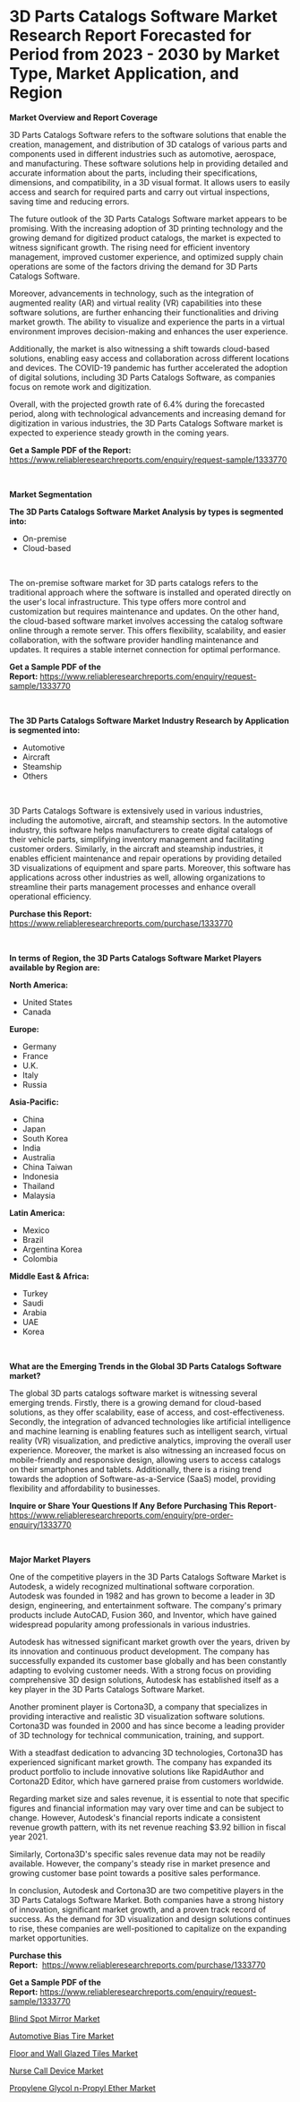 <p><h1>3D Parts Catalogs Software Market Research Report Forecasted for Period from 2023 -  2030 by Market Type, Market Application, and Region</h1></p><p><strong>Market Overview and Report Coverage</strong></p>
<p><p>3D Parts Catalogs Software refers to the software solutions that enable the creation, management, and distribution of 3D catalogs of various parts and components used in different industries such as automotive, aerospace, and manufacturing. These software solutions help in providing detailed and accurate information about the parts, including their specifications, dimensions, and compatibility, in a 3D visual format. It allows users to easily access and search for required parts and carry out virtual inspections, saving time and reducing errors.</p><p>The future outlook of the 3D Parts Catalogs Software market appears to be promising. With the increasing adoption of 3D printing technology and the growing demand for digitized product catalogs, the market is expected to witness significant growth. The rising need for efficient inventory management, improved customer experience, and optimized supply chain operations are some of the factors driving the demand for 3D Parts Catalogs Software.</p><p>Moreover, advancements in technology, such as the integration of augmented reality (AR) and virtual reality (VR) capabilities into these software solutions, are further enhancing their functionalities and driving market growth. The ability to visualize and experience the parts in a virtual environment improves decision-making and enhances the user experience.</p><p>Additionally, the market is also witnessing a shift towards cloud-based solutions, enabling easy access and collaboration across different locations and devices. The COVID-19 pandemic has further accelerated the adoption of digital solutions, including 3D Parts Catalogs Software, as companies focus on remote work and digitization.</p><p>Overall, with the projected growth rate of 6.4% during the forecasted period, along with technological advancements and increasing demand for digitization in various industries, the 3D Parts Catalogs Software market is expected to experience steady growth in the coming years.</p></p>
<p><strong>Get a Sample PDF of the Report:</strong> <a href="https://www.reliableresearchreports.com/enquiry/request-sample/1333770">https://www.reliableresearchreports.com/enquiry/request-sample/1333770</a></p>
<p>&nbsp;</p>
<p><strong>Market Segmentation</strong></p>
<p><strong>The 3D Parts Catalogs Software Market Analysis by types is segmented into:</strong></p>
<p><ul><li>On-premise</li><li>Cloud-based</li></ul></p>
<p>&nbsp;</p>
<p><p>The on-premise software market for 3D parts catalogs refers to the traditional approach where the software is installed and operated directly on the user's local infrastructure. This type offers more control and customization but requires maintenance and updates. On the other hand, the cloud-based software market involves accessing the catalog software online through a remote server. This offers flexibility, scalability, and easier collaboration, with the software provider handling maintenance and updates. It requires a stable internet connection for optimal performance.</p></p>
<p><strong>Get a Sample PDF of the Report:</strong>&nbsp;<a href="https://www.reliableresearchreports.com/enquiry/request-sample/1333770">https://www.reliableresearchreports.com/enquiry/request-sample/1333770</a></p>
<p>&nbsp;</p>
<p><strong>The 3D Parts Catalogs Software Market Industry Research by Application is segmented into:</strong></p>
<p><ul><li>Automotive</li><li>Aircraft</li><li>Steamship</li><li>Others</li></ul></p>
<p>&nbsp;</p>
<p><p>3D Parts Catalogs Software is extensively used in various industries, including the automotive, aircraft, and steamship sectors. In the automotive industry, this software helps manufacturers to create digital catalogs of their vehicle parts, simplifying inventory management and facilitating customer orders. Similarly, in the aircraft and steamship industries, it enables efficient maintenance and repair operations by providing detailed 3D visualizations of equipment and spare parts. Moreover, this software has applications across other industries as well, allowing organizations to streamline their parts management processes and enhance overall operational efficiency.</p></p>
<p><strong>Purchase this Report:</strong>&nbsp; <a href="https://www.reliableresearchreports.com/purchase/1333770">https://www.reliableresearchreports.com/purchase/1333770</a></p>
<p>&nbsp;</p>
<p><strong>In terms of Region, the 3D Parts Catalogs Software Market Players available by Region are:</strong></p>
<p>
    <p> <strong> North America: </strong>
        <ul>
            <li>United States</li>
            <li>Canada</li>
        </ul>
        </p> 
    <p> <strong> Europe: </strong>
        <ul>
            <li>Germany</li>
            <li>France</li>
            <li>U.K.</li>
            <li>Italy</li>
            <li>Russia</li>
        </ul>
        </p> 
    <p> <strong> Asia-Pacific: </strong>
        <ul>
            <li>China</li>
            <li>Japan</li>
            <li>South Korea</li>
            <li>India</li>
            <li>Australia</li>
            <li>China Taiwan</li>
            <li>Indonesia</li>
            <li>Thailand</li>
            <li>Malaysia</li>
        </ul>
        </p> 
    <p> <strong> Latin America: </strong>
        <ul>
            <li>Mexico</li>
            <li>Brazil</li>
            <li>Argentina Korea</li>
            <li>Colombia</li>
        </ul>
        </p> 
    <p> <strong> Middle East & Africa: </strong>
        <ul>
            <li>Turkey</li>
            <li>Saudi</li>
            <li>Arabia</li>
            <li>UAE</li>
            <li>Korea</li>
        </ul>
    </p>
    </p>
<p>&nbsp;</p>
<p><strong>What are the Emerging Trends in the Global 3D Parts Catalogs Software market?</strong></p>
<p><p>The global 3D parts catalogs software market is witnessing several emerging trends. Firstly, there is a growing demand for cloud-based solutions, as they offer scalability, ease of access, and cost-effectiveness. Secondly, the integration of advanced technologies like artificial intelligence and machine learning is enabling features such as intelligent search, virtual reality (VR) visualization, and predictive analytics, improving the overall user experience. Moreover, the market is also witnessing an increased focus on mobile-friendly and responsive design, allowing users to access catalogs on their smartphones and tablets. Additionally, there is a rising trend towards the adoption of Software-as-a-Service (SaaS) model, providing flexibility and affordability to businesses.</p></p>
<p><strong>Inquire or Share Your Questions If Any Before Purchasing This Report</strong>- <a href="https://www.reliableresearchreports.com/enquiry/pre-order-enquiry/1333770">https://www.reliableresearchreports.com/enquiry/pre-order-enquiry/1333770</a></p>
<p>&nbsp;</p>
<p><strong>Major Market Players</strong></p>
<p><p>One of the competitive players in the 3D Parts Catalogs Software Market is Autodesk, a widely recognized multinational software corporation. Autodesk was founded in 1982 and has grown to become a leader in 3D design, engineering, and entertainment software. The company's primary products include AutoCAD, Fusion 360, and Inventor, which have gained widespread popularity among professionals in various industries.</p><p>Autodesk has witnessed significant market growth over the years, driven by its innovation and continuous product development. The company has successfully expanded its customer base globally and has been constantly adapting to evolving customer needs. With a strong focus on providing comprehensive 3D design solutions, Autodesk has established itself as a key player in the 3D Parts Catalogs Software Market.</p><p>Another prominent player is Cortona3D, a company that specializes in providing interactive and realistic 3D visualization software solutions. Cortona3D was founded in 2000 and has since become a leading provider of 3D technology for technical communication, training, and support.</p><p>With a steadfast dedication to advancing 3D technologies, Cortona3D has experienced significant market growth. The company has expanded its product portfolio to include innovative solutions like RapidAuthor and Cortona2D Editor, which have garnered praise from customers worldwide.</p><p>Regarding market size and sales revenue, it is essential to note that specific figures and financial information may vary over time and can be subject to change. However, Autodesk's financial reports indicate a consistent revenue growth pattern, with its net revenue reaching $3.92 billion in fiscal year 2021.</p><p>Similarly, Cortona3D's specific sales revenue data may not be readily available. However, the company's steady rise in market presence and growing customer base point towards a positive sales performance.</p><p>In conclusion, Autodesk and Cortona3D are two competitive players in the 3D Parts Catalogs Software Market. Both companies have a strong history of innovation, significant market growth, and a proven track record of success. As the demand for 3D visualization and design solutions continues to rise, these companies are well-positioned to capitalize on the expanding market opportunities.</p></p>
<p><strong>Purchase this Report:</strong>&nbsp;&nbsp;<a href="https://www.reliableresearchreports.com/purchase/1333770">https://www.reliableresearchreports.com/purchase/1333770</a></p>
<p></p>
<p><strong>Get a Sample PDF of the Report:</strong>&nbsp;<a href="https://www.reliableresearchreports.com/enquiry/request-sample/1333770">https://www.reliableresearchreports.com/enquiry/request-sample/1333770</a></p>
<p><p><a href="https://medium.com/@leonorhaley2009/blind-spot-mirror-market-size-growth-forecast-2023-2030-3b0dbc660958">Blind Spot Mirror Market</a></p><p><a href="https://www.linkedin.com/pulse/automotive-bias-tire-market-challenges-opportunities-growth/">Automotive Bias Tire Market</a></p><p><a href="https://www.linkedin.com/pulse/floor-wall-glazed-tiles-market-share-amp-new-trends-analysis/">Floor and Wall Glazed Tiles Market</a></p><p><a href="https://medium.com/@cletaturner879789/nurse-call-device-market-size-cagr-trends-2024-2030-a6c6571ae728">Nurse Call Device Market</a></p><p><a href="https://www.linkedin.com/pulse/propylene-glycol-n-propyl-ether-market-insights-players/">Propylene Glycol n-Propyl Ether Market</a></p></p>